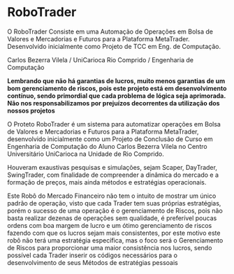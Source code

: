 # RoboTrader
<p>O RoboTrader Consiste em uma Automação de Operações em Bolsa de Valores e Mercadorias e Futuros para a Plataforma MetaTrader. Desenvolvido inicialmente como Projeto de TCC em Eng. de Computação.</p>
<p>Carlos Bezerra Vilela / UniCarioca Rio Comprido / Engenharia de Computação</p>
<p><b>Lembrando que não há garantias de lucros, muito menos garantias de um bom gerenciamento de riscos, pois este projeto está em desenvolvimento contínuo, sendo primordial que cada problema de lógica seja aprimorada. Não nos responsabilizamos por prejuízos decorrentes da utilização dos nossos projetos</b></p>
<p>O Proteto RoboTrader é um sistema para automatizar operações em Bolsa de Valores e Mercadorias e Futuros para a Plataforma MetaTrader, desenvolvido inicialmente como um Projeto de Conclusão de Curso em Engenharia de Computação do Aluno Carlos Bezerra Vilela no Centro Universitário UniCarioca na Unidade de Rio Comprido.</p>
<p>Houveram exaustivas pesquisas e simulações, sejam Scaper, DayTrader, SwingTrader, com finalidade de compreender a dinâmica do mercado e a formação de preços, mais ainda métodos e estratégias operacionais.</p>
<p>Este Robô do Mercado Financeiro não tem o intuito de mostrar um único padrão de operação, visto que cada Trader tem suas próprias estratégias, porém o sucesso de uma operação é o gerenciamento de Riscos, pois não basta realizar dezenas de operações sem qualidade, é preferível poucas ordens com boa margem de lucro e um ótimo gerenciamento de riscos fazendo com que os lucros sejam mais consistentes, por este motivo este robô não terá uma estratégia específica, mas o foco será o Gerenciamento de Riscos para proporcionar uma maior consistência nos lucros, sendo possível cada Trader inserir os códigos necessários para o desenvolvimento de seus Métodos de estratégias pessoais</p>
